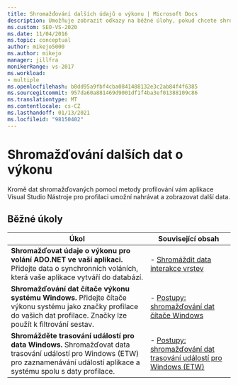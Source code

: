 ```yaml
---
title: Shromažďování dalších údajů o výkonu | Microsoft Docs
description: Umožňuje zobrazit odkazy na běžné úlohy, pokud chcete shromažďovat další údaje o výkonu v aplikaci Visual Studio Nástroje pro profilaci.
ms.custom: SEO-VS-2020
ms.date: 11/04/2016
ms.topic: conceptual
author: mikejo5000
ms.author: mikejo
manager: jillfra
monikerRange: vs-2017
ms.workload:
- multiple
ms.openlocfilehash: b8dd95a9fbf4cba0841488132e3c2ab84f4f6385
ms.sourcegitcommit: 957da60a881469d9001df1f4ba3ef01388109c86
ms.translationtype: MT
ms.contentlocale: cs-CZ
ms.lasthandoff: 01/13/2021
ms.locfileid: "98150402"
---
```

# <a name="collect-additional-performance-data"></a>Shromažďování dalších dat o výkonu

Kromě dat shromažďovaných pomocí metody profilování vám aplikace Visual Studio Nástroje pro profilaci umožní nahrávat a zobrazovat další data.

## <a name="common-tasks"></a>Běžné úkoly

|Úkol|Související obsah|
|----------|---------------------|
|**Shromažďovat údaje o výkonu pro volání ADO.NET ve vaší aplikaci.** Přidejte data o synchronních voláních, která vaše aplikace vytváří do databází.|- [Shromáždit data interakce vrstev](../profiling/collecting-tier-interaction-data.md)|
|**Shromažďování dat čítače výkonu systému Windows.** Přidejte čítače výkonu systému jako značky profilace do vašich dat profilace. Značky lze použít k filtrování sestav.|- [Postupy: shromažďování dat čítače Windows](../profiling/how-to-collect-windows-counter-data.md)|
|**Shromážděte trasování událostí pro data Windows.** Shromažďovat data trasování událostí pro Windows (ETW) pro zaznamenávání událostí aplikace a systému spolu s daty profilace.|- [Postupy: shromažďování dat trasování událostí pro Windows (ETW)](../profiling/how-to-collect-event-tracing-for-windows-etw-data.md)|
